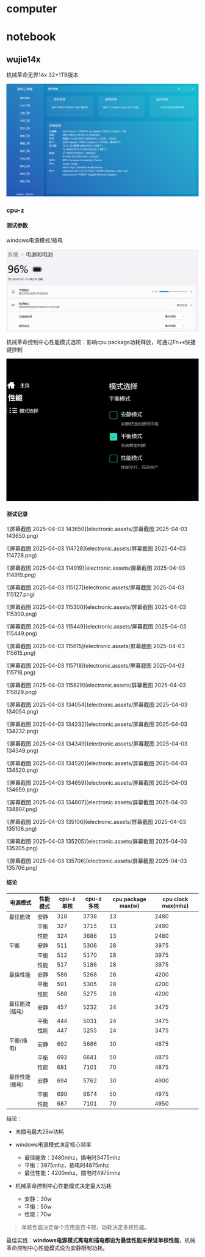 # computer





# notebook



## wujie14x

机械革命无界14x 32+1TB版本

![image-20250403113624077](electronic.assets/image-20250403113624077.png)

### cpu-z

#### 测试参数

windows电源模式/插电

![image-20250403145350159](electronic.assets/image-20250403145350159.png)

机械革命控制中心性能模式选项：影响cpu package功耗释放，可通过Fn+x快捷键控制

![image-20250403113746109](electronic.assets/image-20250403113746109.png)

#### 测试记录

![屏幕截图 2025-04-03 143650](electronic.assets/屏幕截图 2025-04-03 143650.png)

![屏幕截图 2025-04-03 114728](electronic.assets/屏幕截图 2025-04-03 114728.png)

![屏幕截图 2025-04-03 114919](electronic.assets/屏幕截图 2025-04-03 114919.png)

![屏幕截图 2025-04-03 115127](electronic.assets/屏幕截图 2025-04-03 115127.png)

![屏幕截图 2025-04-03 115300](electronic.assets/屏幕截图 2025-04-03 115300.png)

![屏幕截图 2025-04-03 115449](electronic.assets/屏幕截图 2025-04-03 115449.png)

![屏幕截图 2025-04-03 115615](electronic.assets/屏幕截图 2025-04-03 115615.png)

![屏幕截图 2025-04-03 115718](electronic.assets/屏幕截图 2025-04-03 115718.png)

![屏幕截图 2025-04-03 115829](electronic.assets/屏幕截图 2025-04-03 115829.png)

![屏幕截图 2025-04-03 134054](electronic.assets/屏幕截图 2025-04-03 134054.png)

![屏幕截图 2025-04-03 134232](electronic.assets/屏幕截图 2025-04-03 134232.png)

![屏幕截图 2025-04-03 134349](electronic.assets/屏幕截图 2025-04-03 134349.png)

![屏幕截图 2025-04-03 134520](electronic.assets/屏幕截图 2025-04-03 134520.png)

![屏幕截图 2025-04-03 134659](electronic.assets/屏幕截图 2025-04-03 134659.png)

![屏幕截图 2025-04-03 134807](electronic.assets/屏幕截图 2025-04-03 134807.png)

![屏幕截图 2025-04-03 135106](electronic.assets/屏幕截图 2025-04-03 135106.png)

![屏幕截图 2025-04-03 135205](electronic.assets/屏幕截图 2025-04-03 135205.png)

![屏幕截图 2025-04-03 135706](electronic.assets/屏幕截图 2025-04-03 135706.png)

#### 结论

| 电源模式       | 性能模式 | cpu-z单核 | cpu-z多核 | cpu package max(w) | cpu clock max(mhz) |
| -------------- | -------- | --------- | --------- | ------------------ | ------------------ |
| 最佳能效       | 安静     | 318       | 3738      | 13                 | 2480               |
|                | 平衡     | 327       | 3715      | 13                 | 2480               |
|                | 性能     | 324       | 3686      | 13                 | 2480               |
| 平衡           | 安静     | 511       | 5306      | 28                 | 3975               |
|                | 平衡     | 512       | 5170      | 28                 | 3975               |
|                | 性能     | 517       | 5186      | 28                 | 3975               |
| 最佳性能       | 安静     | 588       | 5268      | 28                 | 4200               |
|                | 平衡     | 591       | 5305      | 28                 | 4200               |
|                | 性能     | 588       | 5275      | 28                 | 4200               |
| 最佳能效(插电) | 安静     | 457       | 5232      | 24                 | 3475               |
|                | 平衡     | 444       | 5031      | 24                 | 3475               |
|                | 性能     | 447       | 5255      | 24                 | 3475               |
| 平衡(插电)     | 安静     | 692       | 5686      | 30                 | 4875               |
|                | 平衡     | 692       | 6641      | 50                 | 4875               |
|                | 性能     | 681       | 7101      | 70                 | 4875               |
| 最佳性能(插电) | 安静     | 694       | 5762      | 30                 | 4900               |
|                | 平衡     | 690       | 6674      | 50                 | 4975               |
|                | 性能     | 687       | 7101      | 70                 | 4950               |

结论：

- 未插电最大28w功耗

- windows电源模式决定核心频率
  - 最佳能效：2480mhz，插电时3475mhz
  - 平衡：3975mhz，插电时4875mhz
  - 最佳性能：4200mhz，插电时4975mhz
- 机械革命控制中心性能模式决定最大功耗
  - 安静：30w
  - 平衡：50w
  - 性能：70w

> 单核性能决定单个应用是否卡顿，功耗决定多核性能。

最佳实践：**windows电源模式离电和插电都设为最佳性能来保证单核性能**，机械革命控制中心性能模式设为安静限制功耗。



